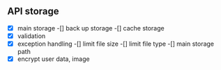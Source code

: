 ## API storage

- [x] main storage
-[] back up storage
-[] cache storage
-[x] validation
-[x] exception handling
-[] limit file size
-[] limit file type
-[] main storage path
- [x] encrypt user data, image
